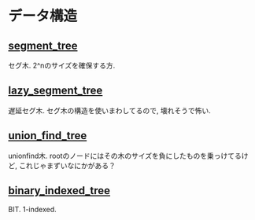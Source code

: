 # データ構造

## [segment_tree](./segment_tree.rs)

セグ木.  2^nのサイズを確保する方.

## [lazy_segment_tree](./lazy_segment_tree.rs)

遅延セグ木.  セグ木の構造を使いまわしてるので, 壊れそうで怖い.

## [union_find_tree](./union_find_tree.rs)

unionfind木.  rootのノードにはその木のサイズを負にしたものを乗っけてるけど, これじゃまずいなにかがある？

## [binary_indexed_tree](./binary_indexed_tree.rs)

BIT.  1-indexed.